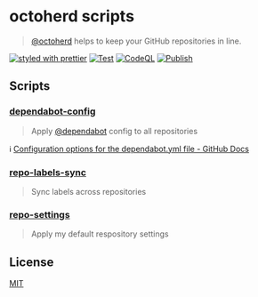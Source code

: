 # octoherd scripts

> [@octoherd](https://github.com/octoherd/) helps to keep your GitHub repositories in line.

[![styled with prettier](https://img.shields.io/badge/styled_with-prettier-ff69b4.svg)](https://github.com/prettier/prettier) [![Test](https://github.com/stoe/octoherd-scripts/workflows/Test/badge.svg)](https://github.com/stoe/octoherd-scripts/actions/workflows/test.yml) [![CodeQL](https://github.com/stoe/octoherd-scripts/actions/workflows/codeql.yml/badge.svg)](https://github.com/stoe/octoherd-scripts/actions/workflows/codeql.yml) [![Publish](https://github.com/stoe/octoherd-scripts/actions/workflows/publish.yml/badge.svg)](https://github.com/stoe/octoherd-scripts/actions/workflows/publish.yml)

## Scripts

### [dependabot-config](scripts/dependabot-config)

> Apply [@dependabot](https://github.com/dependabot) config to all repositories

ℹ️ [Configuration options for the dependabot.yml file - GitHub Docs](https://docs.github.com/en/code-security/supply-chain-security/keeping-your-dependencies-updated-automatically/configuration-options-for-dependency-updates)

### [repo-labels-sync](scripts/repo-labels-sync)

> Sync labels across repositories

### [repo-settings](scripts/repo-settings)

> Apply my default respository settings

## License

[MIT](license)
